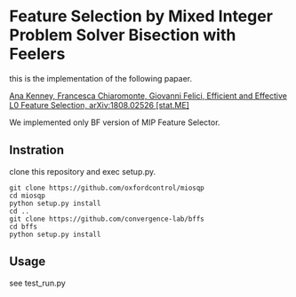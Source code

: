 # Feature Selection by Mixed Integer Problem Solver Bisection with Feelers

this is the implementation of the following papaer.

[Ana Kenney, Francesca Chiaromonte, Giovanni Felici,
Efficient and Effective L0 Feature Selection, 	arXiv:1808.02526 [stat.ME]](https://arxiv.org/pdf/1808.02526.pdf)

We implemented only BF version of MIP Feature Selector.

## Instration

clone this repository and exec setup.py.

```
git clone https://github.com/oxfordcontrol/miosqp
cd miosqp
python setup.py install
cd ..
git clone https://github.com/convergence-lab/bffs
cd bffs
python setup.py install
```

## Usage

see test_run.py
